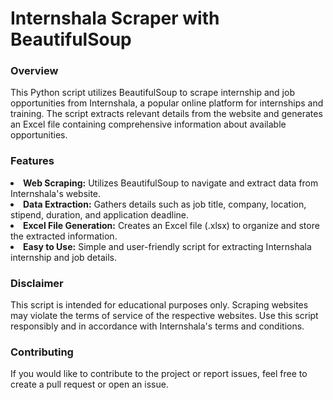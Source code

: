 # Internshala Scraper with BeautifulSoup

<h3>Overview</h3>
This Python script utilizes BeautifulSoup to scrape internship and job opportunities from Internshala, a popular online platform for internships and training. The script extracts relevant details from the website and generates an Excel file containing comprehensive information about available opportunities.


<h3>Features</h3>
<li><b>Web Scraping:</b> Utilizes BeautifulSoup to navigate and extract data from Internshala's website.
<li><b>Data Extraction:</b> Gathers details such as job title, company, location, stipend, duration, and application deadline.
<li><b>Excel File Generation:</b> Creates an Excel file (.xlsx) to organize and store the extracted information.
<li><b>Easy to Use:</b> Simple and user-friendly script for extracting Internshala internship and job details.

<h3>Disclaimer</h3>
This script is intended for educational purposes only. Scraping websites may violate the terms of service of the respective websites. Use this script responsibly and in accordance with Internshala's terms and conditions.

<h3>Contributing</h3>
If you would like to contribute to the project or report issues, feel free to create a pull request or open an issue.
